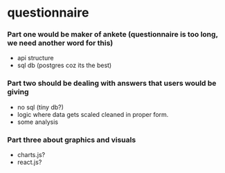 # questionnaire

### Part one would be maker of ankete (questionnaire is too long, we need another word for this)
- api structure
- sql db (postgres coz its the best)

### Part two should be dealing with answers that users would be giving
- no sql (tiny db?)
- logic where data gets scaled cleaned in proper form.
- some analysis

### Part three about graphics and visuals
- charts.js?
- react.js?